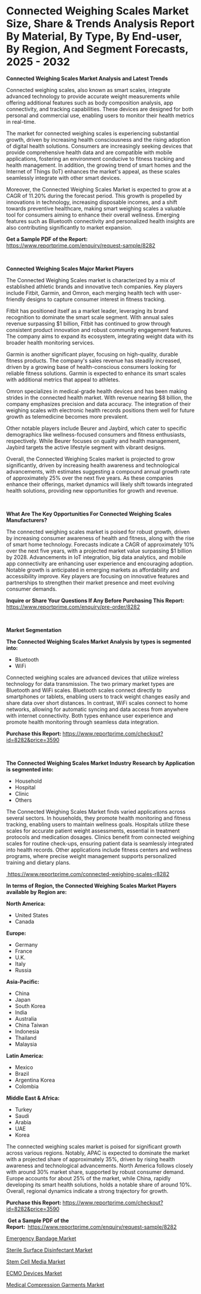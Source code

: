 <p><h1>Connected Weighing Scales Market Size, Share & Trends Analysis Report By Material, By Type, By End-user, By Region, And Segment Forecasts, 2025 - 2032</h1></p><p><strong>Connected Weighing Scales Market Analysis and Latest Trends</strong></p>
<p><p>Connected weighing scales, also known as smart scales, integrate advanced technology to provide accurate weight measurements while offering additional features such as body composition analysis, app connectivity, and tracking capabilities. These devices are designed for both personal and commercial use, enabling users to monitor their health metrics in real-time.</p><p>The market for connected weighing scales is experiencing substantial growth, driven by increasing health consciousness and the rising adoption of digital health solutions. Consumers are increasingly seeking devices that provide comprehensive health data and are compatible with mobile applications, fostering an environment conducive to fitness tracking and health management. In addition, the growing trend of smart homes and the Internet of Things (IoT) enhances the market's appeal, as these scales seamlessly integrate with other smart devices.</p><p>Moreover, the Connected Weighing Scales Market is expected to grow at a CAGR of 11.20% during the forecast period. This growth is propelled by innovations in technology, increasing disposable incomes, and a shift towards preventive healthcare, making smart weighing scales a valuable tool for consumers aiming to enhance their overall wellness. Emerging features such as Bluetooth connectivity and personalized health insights are also contributing significantly to market expansion.</p></p>
<p><strong>Get a Sample PDF of the Report:&nbsp;</strong> <a href="https://www.reportprime.com/enquiry/request-sample/8282?utm_campaign=2137&utm_medium=2&utm_source=Github&utm_content=ia&utm_term=19032025&utm_id=connected-weighing-scales">https://www.reportprime.com/enquiry/request-sample/8282</a></p>
<p>&nbsp;</p>
<p><strong>Connected Weighing Scales Major Market Players</strong></p>
<p><p>The Connected Weighing Scales market is characterized by a mix of established athletic brands and innovative tech companies. Key players include Fitbit, Garmin, and Omron, each merging health tech with user-friendly designs to capture consumer interest in fitness tracking.</p><p>Fitbit has positioned itself as a market leader, leveraging its brand recognition to dominate the smart scale segment. With annual sales revenue surpassing $1 billion, Fitbit has continued to grow through consistent product innovation and robust community engagement features. The company aims to expand its ecosystem, integrating weight data with its broader health monitoring services.</p><p>Garmin is another significant player, focusing on high-quality, durable fitness products. The company's sales revenue has steadily increased, driven by a growing base of health-conscious consumers looking for reliable fitness solutions. Garmin is expected to enhance its smart scales with additional metrics that appeal to athletes.</p><p>Omron specializes in medical-grade health devices and has been making strides in the connected health market. With revenue nearing $8 billion, the company emphasizes precision and data accuracy. The integration of their weighing scales with electronic health records positions them well for future growth as telemedicine becomes more prevalent.</p><p>Other notable players include Beurer and Jaybird, which cater to specific demographics like wellness-focused consumers and fitness enthusiasts, respectively. While Beurer focuses on quality and health management, Jaybird targets the active lifestyle segment with vibrant designs.</p><p>Overall, the Connected Weighing Scales market is projected to grow significantly, driven by increasing health awareness and technological advancements, with estimates suggesting a compound annual growth rate of approximately 25% over the next five years. As these companies enhance their offerings, market dynamics will likely shift towards integrated health solutions, providing new opportunities for growth and revenue.</p></p>
<p>&nbsp;</p>
<p><strong>What Are The Key Opportunities For Connected Weighing Scales Manufacturers?</strong></p>
<p><p>The connected weighing scales market is poised for robust growth, driven by increasing consumer awareness of health and fitness, along with the rise of smart home technology. Forecasts indicate a CAGR of approximately 10% over the next five years, with a projected market value surpassing $1 billion by 2028. Advancements in IoT integration, big data analytics, and mobile app connectivity are enhancing user experience and encouraging adoption. Notable growth is anticipated in emerging markets as affordability and accessibility improve. Key players are focusing on innovative features and partnerships to strengthen their market presence and meet evolving consumer demands.</p></p>
<p><strong>Inquire or Share Your Questions If Any Before Purchasing This Report:</strong> <a href="https://www.reportprime.com/enquiry/pre-order/8282?utm_campaign=2137&utm_medium=2&utm_source=Github&utm_content=ia&utm_term=19032025&utm_id=connected-weighing-scales">https://www.reportprime.com/enquiry/pre-order/8282</a></p>
<p>&nbsp;</p>
<p><strong>Market Segmentation</strong></p>
<p><strong>The Connected Weighing Scales Market Analysis by types is segmented into:</strong></p>
<p><ul><li>Bluetooth</li><li>WiFi</li></ul></p>
<p><p>Connected weighing scales are advanced devices that utilize wireless technology for data transmission. The two primary market types are Bluetooth and WiFi scales. Bluetooth scales connect directly to smartphones or tablets, enabling users to track weight changes easily and share data over short distances. In contrast, WiFi scales connect to home networks, allowing for automatic syncing and data access from anywhere with internet connectivity. Both types enhance user experience and promote health monitoring through seamless data integration.</p></p>
<p><strong>Purchase this Report:&nbsp;</strong><a href="https://www.reportprime.com/checkout?id=8282&price=3590&utm_campaign=2137&utm_medium=2&utm_source=Github&utm_content=ia&utm_term=19032025&utm_id=connected-weighing-scales">https://www.reportprime.com/checkout?id=8282&price=3590</a></p>
<p>&nbsp;</p>
<p><strong>The Connected Weighing Scales Market Industry Research by Application is segmented into:</strong></p>
<p><ul><li>Household</li><li>Hospital</li><li>Clinic</li><li>Others</li></ul></p>
<p><p>The Connected Weighing Scales Market finds varied applications across several sectors. In households, they promote health monitoring and fitness tracking, enabling users to maintain wellness goals. Hospitals utilize these scales for accurate patient weight assessments, essential in treatment protocols and medication dosages. Clinics benefit from connected weighing scales for routine check-ups, ensuring patient data is seamlessly integrated into health records. Other applications include fitness centers and wellness programs, where precise weight management supports personalized training and dietary plans.</p></p>
<p><a href="https://www.reportprime.com/connected-weighing-scales-r8282?utm_campaign=2137&utm_medium=2&utm_source=Github&utm_content=ia&utm_term=19032025&utm_id=connected-weighing-scales">&nbsp;https://www.reportprime.com/connected-weighing-scales-r8282</a></p>
<p><strong>In terms of Region, the Connected Weighing Scales Market Players available by Region are:</strong></p>
<p>
    <p> <strong> North America: </strong>
        <ul>
            <li>United States</li>
            <li>Canada</li>
        </ul>
        </p> 
    <p> <strong> Europe: </strong>
        <ul>
            <li>Germany</li>
            <li>France</li>
            <li>U.K.</li>
            <li>Italy</li>
            <li>Russia</li>
        </ul>
        </p> 
    <p> <strong> Asia-Pacific: </strong>
        <ul>
            <li>China</li>
            <li>Japan</li>
            <li>South Korea</li>
            <li>India</li>
            <li>Australia</li>
            <li>China Taiwan</li>
            <li>Indonesia</li>
            <li>Thailand</li>
            <li>Malaysia</li>
        </ul>
        </p> 
    <p> <strong> Latin America: </strong>
        <ul>
            <li>Mexico</li>
            <li>Brazil</li>
            <li>Argentina Korea</li>
            <li>Colombia</li>
        </ul>
        </p> 
    <p> <strong> Middle East & Africa: </strong>
        <ul>
            <li>Turkey</li>
            <li>Saudi</li>
            <li>Arabia</li>
            <li>UAE</li>
            <li>Korea</li>
        </ul>
    </p>
    </p>
<p><p>The connected weighing scales market is poised for significant growth across various regions. Notably, APAC is expected to dominate the market with a projected share of approximately 35%, driven by rising health awareness and technological advancements. North America follows closely with around 30% market share, supported by robust consumer demand. Europe accounts for about 25% of the market, while China, rapidly developing its smart health solutions, holds a notable share of around 10%. Overall, regional dynamics indicate a strong trajectory for growth.</p></p>
<p><strong>Purchase this Report: </strong><a href="https://www.reportprime.com/checkout?id=8282&price=3590&utm_campaign=2137&utm_medium=2&utm_source=Github&utm_content=ia&utm_term=19032025&utm_id=connected-weighing-scales">https://www.reportprime.com/checkout?id=8282&price=3590</a></p>
<p>&nbsp;<strong>Get a Sample PDF of the Report:&nbsp;&nbsp;</strong><a href="https://www.reportprime.com/enquiry/request-sample/8282?utm_campaign=2137&utm_medium=2&utm_source=Github&utm_content=ia&utm_term=19032025&utm_id=connected-weighing-scales">https://www.reportprime.com/enquiry/request-sample/8282</a></p>
<p><strong></strong></p>
<p><p><a href="https://github.com/gilerzelko7a/Market-Research-Report-List-1/blob/main/emergency-bandage-market.md?utm_campaign=2137&utm_medium=2&utm_source=Github&utm_content=ia&utm_term=19032025&utm_id=connected-weighing-scales">Emergency Bandage Market</a></p><p><a href="https://github.com/nwokechock6s/Market-Research-Report-List-1/blob/main/sterile-surface-disinfectant-market.md?utm_campaign=2137&utm_medium=2&utm_source=Github&utm_content=ia&utm_term=19032025&utm_id=connected-weighing-scales">Sterile Surface Disinfectant Market</a></p><p><a href="https://github.com/kecixayaab/Market-Research-Report-List-1/blob/main/stem-cell-media-market.md?utm_campaign=2137&utm_medium=2&utm_source=Github&utm_content=ia&utm_term=19032025&utm_id=connected-weighing-scales">Stem Cell Media Market</a></p><p><a href="https://github.com/aiamekar/Market-Research-Report-List-1/blob/main/ecmo-devices-market.md?utm_campaign=2137&utm_medium=2&utm_source=Github&utm_content=ia&utm_term=19032025&utm_id=connected-weighing-scales">ECMO Devices Market</a></p><p><a href="https://github.com/ummulmzu/Market-Research-Report-List-1/blob/main/medical-compression-garments-market.md?utm_campaign=2137&utm_medium=2&utm_source=Github&utm_content=ia&utm_term=19032025&utm_id=connected-weighing-scales">Medical Compression Garments Market</a></p></p>